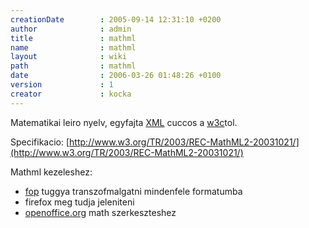 ```yaml
---
creationDate        : 2005-09-14 12:31:10 +0200 
author              : admin 
title               : mathml 
name                : mathml 
layout              : wiki 
path                : mathml 
date                : 2006-03-26 01:48:26 +0100 
version             : 1 
creator             : kocka 
---
```

Matematikai leiro nyelv, egyfajta [XML](XML.html) cuccos a [w3c](w3c.html)tol. 

Specifikacio:
[http://www.w3.org/TR/2003/REC-MathML2-20031021/](http://www.w3.org/TR/2003/REC-MathML2-20031021/)

Mathml kezeleshez:

*   [fop](FOP.html) tuggya transzofmalgatni mindenfele formatumba
*   firefox meg tudja jeleniteni
*   [openoffice.org](OpenOffice.org.html) math szerkeszteshez
